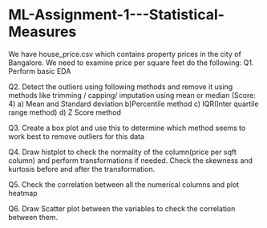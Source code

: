# ML-Assignment-1---Statistical-Measures

We have  house_price.csv which contains property prices in the city of Bangalore.
We need to examine price per square feet
do the following: 
Q1. Perform basic EDA

Q2. Detect the outliers using following methods and remove it using methods like trimming / capping/ imputation using mean or median (Score: 4) a) Mean and Standard deviation b)Percentile method c) IQR(Inter quartile range method) d) Z Score method

Q3. Create a box plot and use this to determine which method seems to work best to remove outliers for this data 

Q4. Draw histplot to check the normality of the column(price per sqft column) and perform transformations if needed. Check the skewness and kurtosis before and after the transformation.

Q5. Check the correlation between all the numerical columns and plot heatmap

Q6. Draw Scatter plot between the variables to check the correlation between them.
